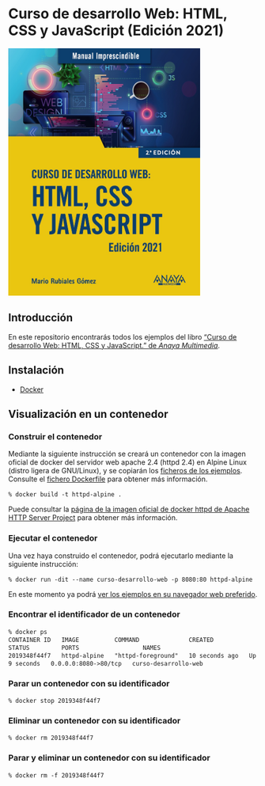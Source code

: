 # Curso de desarrollo Web: HTML, CSS y JavaScript (Edición 2021)
<img src="images/portada-libro.jpeg" height="500">

## Introducción
En este repositorio encontrarás todos los ejemplos del libro [“Curso de desarrollo Web: HTML, CSS y JavaScript.” de _Anaya Multimedia_](https://anayamultimedia.es/libro/manuales-imprescindibles/curso-de-desarrollo-web-html-css-y-javascript-edicion-2021-mario-rubiales-gomez-9788441544147/).

## Instalación
- [Docker](https://www.docker.com/)

## Visualización en un contenedor

### Construir el contenedor
Mediante la siguiente instrucción se creará un contenedor con la imagen oficial de docker del servidor web apache 2.4 (httpd 2.4) en Alpine Linux (distro ligera de GNU/Linux), y se copiarán los [ficheros de los ejemplos](public). Consulte el [fichero Dockerfile](Dockerfile) para obtener más información.
```
% docker build -t httpd-alpine .
```
Puede consultar la [página de la imagen oficial de docker httpd de Apache HTTP Server Project](https://hub.docker.com/_/httpd) para obtener más información.

### Ejecutar el contenedor
Una vez haya construido el contenedor, podrá ejecutarlo mediante la siguiente instrucción:
```
% docker run -dit --name curso-desarrollo-web -p 8080:80 httpd-alpine
```
En este momento ya podrá [ver los ejemplos en su navegador web preferido](http://localhost:8080/).

### Encontrar el identificador de un contenedor
```
% docker ps
CONTAINER ID   IMAGE          COMMAND              CREATED          STATUS         PORTS                  NAMES
2019348f44f7   httpd-alpine   "httpd-foreground"   10 seconds ago   Up 9 seconds   0.0.0.0:8080->80/tcp   curso-desarrollo-web
```

### Parar un contenedor con su identificador
```
% docker stop 2019348f44f7
```

### Eliminar un contenedor con su identificador
```
% docker rm 2019348f44f7
```

### Parar y eliminar un contenedor con su identificador
```
% docker rm -f 2019348f44f7
```
